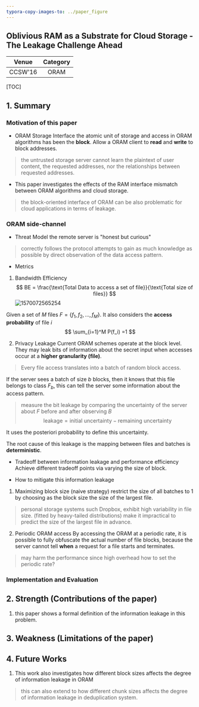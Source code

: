 ```yaml
---
typora-copy-images-to: ../paper_figure
---
```

Oblivious RAM as a Substrate for Cloud Storage - The Leakage Challenge Ahead
------------------------------------------
|           Venue            |       Category       |
| :------------------------: | :------------------: |
| CCSW'16 | ORAM |
[TOC]

## 1. Summary
### Motivation of this paper
- ORAM Storage Interface 
the atomic unit of storage and access in ORAM algorithms has been the **block**. Allow a ORAM client to **read** and **write** to block addresses.
> the untrusted storage server cannot learn the plaintext of user content, the requested addresses, nor the relationships between requested addresses.

- This paper investigates the effects of the RAM interface mismatch between ORAM algorithms and cloud storage.
> the block-oriented interface of ORAM can be also problematic for cloud applications in terms of leakage.

### ORAM side-channel 
- Threat Model
the remote server is "honest but curious"
> correctly follows the protocol
> attempts to gain as much knowledge as possible by direct observation of the data access pattern.

- Metrics
1. Bandwidth Efficiency
$$
BE = \frac{\text{Total Data to access a set of file}}{\text{Total size of files}}
$$
![1570072565254](../paper_figure/1570072565254.png)

Given a set of $M$ files $F=\{f_1, f_2, ..., f_M\}$. It also considers the **access probability** of 
file $i$
$$
\sum_{i=1}^M P(f_i) =1
$$

2. Privacy Leakage
Current ORAM schemes operate at the block level. They may leak bits of information about the secret input when accesses occur at a **higher granularity (file)**.
> Every file access translates into a batch of random block access.

If the server sees a batch of size $b$ blocks, then it knows that this file belongs to class $F_b$, this can tell the server some information about the access pattern.
> measure the bit leakage by comparing the uncertainty of the server about $F$ before and after observing $B$
$$
\text{leakage} = \text{initial uncertainty} - \text{remaining uncertainty}
$$

It uses the posteriori probability to define this uncertainty.

The root cause of this leakage is the mapping between files and batches is **deterministic**.


- Tradeoff between information leakage and performance efficiency
Achieve different tradeoff points via varying the size of block.

- How to mitigate this information leakage
1. Maximizing block size (naive strategy)
restrict the size of all batches to 1 by choosing as the block size the size of the largest file.
> personal storage systems such Dropbox, exhibit high variability in file size. (fitted by heavy-tailed distributions)
> make it impractical to predict the size of the largest file in advance.


2. Periodic ORAM access
By accessing the ORAM at a periodic rate, it is possible to fully obfuscate the actual number of file blocks, because the server cannot tell **when** a request for a file starts and terminates.
> may harm the performance since high overhead
> how to set the periodic rate?

### Implementation and Evaluation

## 2. Strength (Contributions of the paper)
1. this paper shows a formal definition of the information leakage in this problem.

## 3. Weakness (Limitations of the paper)

## 4. Future Works
1. This work also investigates how different block sizes affects the degree of information leakage in ORAM
> this can also extend to how different chunk sizes affects the degree of information leakage in deduplication system.

